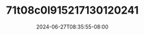 --- 
title: "71t08c0l915217130120241"
description: "download  video bokep 71t08c0l915217130120241     new"
date: 2024-06-27T08:35:55-08:00
file_code: "k93oyiasvbk7"
draft: false
cover: "jqef9ckuljklxwce.jpg"
tags: ["indo", "bokep-indo", "bokep-viral", "bokep-ig"]
length: 92
fld_id: "1483856"
foldername: "Amelia"
categories: ["Amelia"]
views: 0
---
